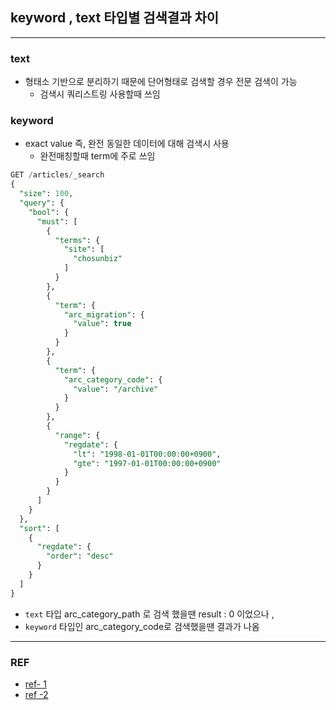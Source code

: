 ## keyword , text 타입별 검색결과 차이 
- - - 
### text
- 형태소 기반으로 분리하기 때문에 단어형태로 검색할 경우 전문 검색이 가능
  * 검색시 쿼리스트링 사용할때 쓰임
### keyword
- exact value 즉, 완전 동일한 데이터에 대해 검색시 사용
  * 완전매칭할때 term에 주로 쓰임 

```sql
GET /articles/_search
{
  "size": 100, 
  "query": {
    "bool": {
      "must": [
        {
          "terms": {
            "site": [
              "chosunbiz"
            ]
          }
        },
        {
          "term": {
            "arc_migration": {
              "value": true
            }
          }
        },
        {
          "term": {
            "arc_category_code": {
              "value": "/archive"
            }
          }
        },
        {
          "range": {
            "regdate": {
              "lt": "1998-01-01T00:00:00+0900",
              "gte": "1997-01-01T00:00:00+0900"
            }
          }
        }
      ]
    }
  },
  "sort": [
    {
      "regdate": {
        "order": "desc"
      }
    }
  ]
}
```
- `text` 타입 arc_category_path 로 검색 했을땐 result : 0 이었으나 , 
- `keyword` 타입인 arc_category_code로 검색했을땐 결과가 나옴

----
### REF
- [ref- 1](https://stackoverflow.com/questions/48869795/difference-between-a-field-and-the-field-keyword)
- [ref -2](https://www.elastic.co/kr/blog/strings-are-dead-long-live-strings)
